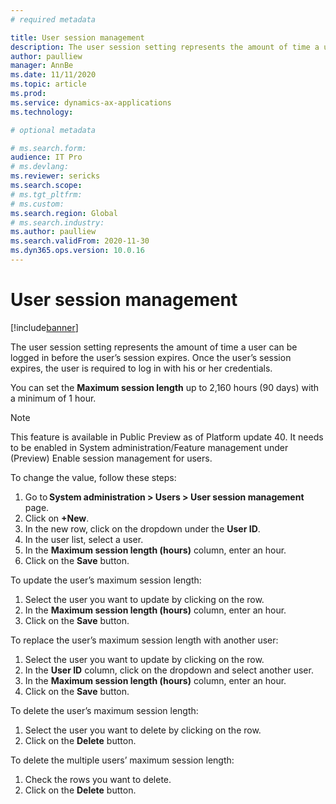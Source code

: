 ```yaml
---
# required metadata

title: User session management
description: The user session setting represents the amount of time a user can be logged in before the user’s session expires.
author: paulliew
manager: AnnBe
ms.date: 11/11/2020
ms.topic: article
ms.prod:
ms.service: dynamics-ax-applications
ms.technology: 

# optional metadata

# ms.search.form:
audience: IT Pro
# ms.devlang: 
ms.reviewer: sericks
ms.search.scope:
# ms.tgt_pltfrm: 
# ms.custom: 
ms.search.region: Global
# ms.search.industry:
ms.author: paulliew
ms.search.validFrom: 2020-11-30
ms.dyn365.ops.version: 10.0.16
---
```


# User session management

[!include[banner](../includes/banner.md)]


The user session setting represents the amount of time a user can be logged in before the user’s session expires. Once the user’s session expires, the user is required to log in with his or her credentials. 

You can set the **Maximum session length** up to 2,160 hours (90 days) with a minimum of 1 hour.  

> [!NOTE] 
> This feature is available in Public Preview as of Platform update 40.  It needs to be enabled in System administration/Feature management under (Preview) Enable session management for users. 

To change the value, follow these steps: 

1. Go to **System administration > Users > User session management** page. 
2. Click on **+New**.  
3. In the new row, click on the dropdown under the **User ID**.  
4. In the user list, select a user. 
5. In the **Maximum session length (hours)** column, enter an hour. 
6. Click on the **Save** button. 

To update the user’s maximum session length: 

1. Select the user you want to update by clicking on the row. 
2. In the **Maximum session length (hours)** column, enter an hour. 
3. Click on the **Save** button. 

To replace the user’s maximum session length with another user: 

1. Select the user you want to update by clicking on the row. 
2. In the **User ID** column, click on the dropdown and select another user. 
3. In the **Maximum session length (hours)** column, enter an hour. 
4. Click on the **Save** button. 
 
To delete the user’s maximum session length: 

1. Select the user you want to delete by clicking on the row. 
2. Click on the **Delete** button.

To delete the multiple users’ maximum session length: 

1. Check the rows you want to delete. 
2. Click on the **Delete** button. 
